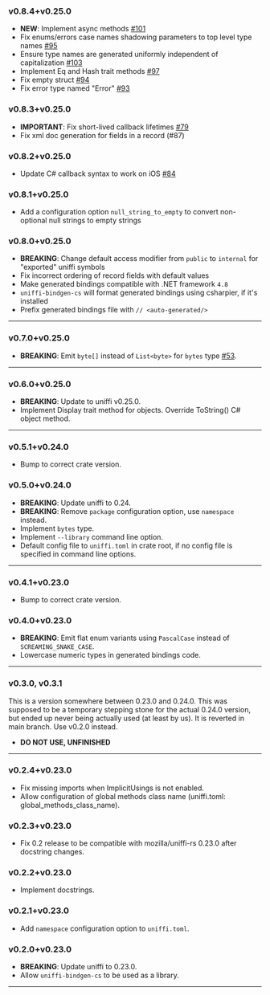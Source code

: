 
### v0.8.4+v0.25.0

- **NEW**: Implement async methods [#101](https://github.com/NordSecurity/uniffi-bindgen-cs/pull/101)
- Fix enums/errors case names shadowing parameters to top level type names [#95](https://github.com/NordSecurity/uniffi-bindgen-cs/pull/95)
- Ensure type names are generated uniformly independent of capitalization [#103](https://github.com/NordSecurity/uniffi-bindgen-cs/pull/103)
- Implement Eq and Hash trait methods [#97](https://github.com/NordSecurity/uniffi-bindgen-cs/pull/97)
- Fix empty struct [#94](https://github.com/NordSecurity/uniffi-bindgen-cs/pull/94)
- Fix error type named "Error" [#93](https://github.com/NordSecurity/uniffi-bindgen-cs/pull/93)

### v0.8.3+v0.25.0

- **IMPORTANT**: Fix short-lived callback lifetimes [#79](https://github.com/NordSecurity/uniffi-bindgen-cs/issues/79)
- Fix xml doc generation for fields in a record (#87)

### v0.8.2+v0.25.0

- Update C# callback syntax to work on iOS [#84](https://github.com/NordSecurity/uniffi-bindgen-cs/issues/84)

### v0.8.1+v0.25.0

- Add a configuration option `null_string_to_empty` to convert non-optional null strings to empty strings

### v0.8.0+v0.25.0

- **BREAKING**: Change default access modifier from `public` to `internal` for "exported" uniffi symbols
- Fix incorrect ordering of record fields with default values
- Make generated bindings compatible with .NET framework `4.8`
- `uniffi-bindgen-cs` will format generated bindings using csharpier, if it's installed
- Prefix generated bindings file with `// <auto-generated/>`

----

### v0.7.0+v0.25.0

- **BREAKING**: Emit `byte[]` instead of `List<byte>` for `bytes` type [#53](https://github.com/NordSecurity/uniffi-bindgen-cs/pull/53).

----

### v0.6.0+v0.25.0

- **BREAKING**: Update to uniffi v0.25.0.
- Implement Display trait method for objects. Override ToString() C# object method.

----

### v0.5.1+v0.24.0

- Bump to correct crate version.

### v0.5.0+v0.24.0

- **BREAKING**: Update uniffi to 0.24.
- **BREAKING**: Remove `package` configuration option, use `namespace` instead.
- Implement `bytes` type.
- Implement `--library` command line option.
- Default config file to `uniffi.toml` in crate root, if no config file is specified in
    command line options.

----

### v0.4.1+v0.23.0

- Bump to correct crate version.

### v0.4.0+v0.23.0

- **BREAKING**: Emit flat enum variants using `PascalCase` instead of `SCREAMING_SNAKE_CASE`.
- Lowercase numeric types in generated bindings code.

----

### v0.3.0, v0.3.1

This is a version somewhere between 0.23.0 and 0.24.0. This was supposed to be a temporary stepping
stone for the actual 0.24.0 version, but ended up never being actually used (at least by us). It
is reverted in main branch. Use v0.2.0 instead.

- **DO NOT USE, UNFINISHED**

----

### v0.2.4+v0.23.0

- Fix missing imports when ImplicitUsings is not enabled.
- Allow configuration of global methods class name (uniffi.toml: global_methods_class_name).

### v0.2.3+v0.23.0

- Fix 0.2 release to be compatible with mozilla/uniffi-rs 0.23.0 after docstring changes.

### v0.2.2+v0.23.0

- Implement docstrings.

### v0.2.1+v0.23.0

- Add `namespace` configuration option to `uniffi.toml`.

### v0.2.0+v0.23.0

- **BREAKING**: Update uniffi to 0.23.0.
- Allow `uniffi-bindgen-cs` to be used as a library.

----
